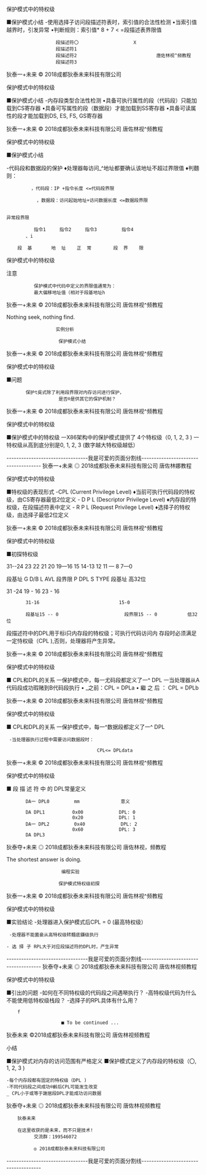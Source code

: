 保护模式中的特权级

■保护模式小结
    -使用选择子访问段描述符表时，索引值的合法性检测
          •当索引值越界时，引发异常
          •判断规则：索引值* 8 + 7 < =段描述表界限值

                      段描述符〇                    X
                      段描述符1
                      段描述符2                             唐佐林视^频教程
                      段描述符3

狄泰一+未来             © 2018成都狄泰未来科技有限公司

保护模式中的特权级

■保护模式小结
    -内存段类型合法性检测
         •具备可执行属性的段（代码段）只能加载到CS寄存器
         •具备可写属性的段（数据段）才能加载到SS寄存器
         •具备可读属性的段才能加载到DS, ES, FS, GS寄存器

狄泰一+未来             © 2018成都狄泰未来科技有限公司                                                                                                唐佐林视^频教程

保护模式中的特权级

■保护模式小结

-代码段和数据段的保护
     ♦处理器每访问_^地址都要确认该地址不超过界限值
     ♦判麵则：

             ，代码段：IP +指令长度 <=代码段界限

               ，数据段：访问起始地址+访问数据长度 <=数据段界限

                                                                                                                              异常段界限

              指令1     指令2     指令3         指令4
           、i

        段  基       地  址    正  常        段  界    限

保护模式中的特权级

注意

              保护模式中代码中定义的界限值通常为：
              最大偏移地址值（相对于段基地址h

狄泰一+未来             © 2018成都狄泰未来科技有限公司                                                                                                唐佐林视^频教程

Nothing seek, nothing find.

                      实例分析

                       保护模式小结

狄泰一+未来             © 2018成都狄泰未来科技有限公司                                                                                                唐佐林视^频教程

保护模式中的特权级

■问题

           保护t吳式除了利用段界限对内存访问进行保护，
                       是否®是供其它的保护机制？

狄泰一+未来             © 2018成都狄泰未来科技有限公司                                                                                                唐佐林视^频教程

保护模式中的特权级

■保护模式中的特权级
    一X86架构中的保护模式提供了 4个特权级（0, 1, 2, 3 )
    一特权级从高到底分别是0, 1, 2, 3 (数字越大特权级越低）

---------------------------------我是可爱的页面分割线-------------------------------------
狄泰一+未来                 ◎ 2018成都狄泰未来科技有限公司                         唐佐林娜教程

保护模式中的特权级

■特权级的表现形式
    -CPL (Current Privilege Level)
          ♦当前可执行代码段的恃权级，由CS寄存器最低2位定义
    - D P L (Descriptor Privilege Level)
          ♦内存段的特权级，在段描述符表中定义
    - R P L (Request Privilege Level)
          ♦选择子的特权级，由选择子最低2位定义

狄泰一+未来               © 2018成都狄泰未来科技有限公司                           唐佐林视^频教程

保护模式中的特权级

■初探特权级

31--24 23 22 21 20 19—16 15 14-13 12 11 — 8 7—0

段基址     G  D/B    L    AVL    段界限    P  DPL  S TYPE        段基址    高32位

31 -24                      19 - 16                      23 - 16

           31-16                             15-0

           段基址15 -- 0                        段界限15 -- 0           低32位

段描述符中的DPL用于标i只内存段的特权级；可执行代码访问内
存段时必须满足一定恃权级（CPL ),否则，处理器将产生异常。

狄泰一+未来                 © 2018成都狄泰未来科技有限公司                         唐佐林视^频教程

保护模式中的特权级

■ CPL和DPL的关系
    一保护模式中，每一尤码段都定义了一^ DPL
    一当处理器从A代码段成功瑕赌到B代码段执行
          • _之前：CPL = DPLa
          • 繼 之 后 ： CPL = DPLb

狄泰一+未来               © 2018成都狄泰未来科技有限公司                           唐佐林视^频教程

保护模式中的特权级

■ CPL和DPL的关系
    一保护模式中，每一^数据段都定义了一^ DPL

     -当处理器执行过程中需要访问数据段时：

                                     CPL<= DPLdata

狄泰一+未来                 © 2018成都狄泰未来科技有限公司                         唐佐林视^频教程

保护模式中的特权级

■ 段 描 述 符 中 的 DPL常量定义

           DA一 DPL0         mm               意义

           DA DPL1          0x00             DPL: 0
                            0x20             DPL: 1
           DA一 DPL2         0x40             DPL: 2
                            0x60             DPL: 3
           DA DPL3

狄泰夺+未来               ◎ 2018成都狄泰未来科技有限公司                           唐佐林视，频教程

The shortest answer is doing.

                        编程实验

                       保护模式特权级初探

狄泰一+未来                 © 2018成都狄泰未来科技有限公司                         唐佐林视^频教程

保护模式中的特权级

■实验结论
    -处理器进入保护模式后CPL = 0 (最高特权级）

     -处理器不能菌妾从高特权级转麵底鎌级执行

    - 选 择 子 RPL大于对应段描述符的DPL时，产生异常

---------------------------------我是可爱的页面分割线-------------------------------------
狄泰夺+未来  ◎ 2018成都狄泰未来科技有限公司        唐佐林视频教程

保护模式中的特权级

■引出的问题
    -如何在不同特权级的代码段之间遇啭执行？
    -高特权级代码为什么不能使用低特权级栈段？
    -选择子的RPL具体有什么用？

        f

                        ■ To be continued ...

狄泰未来    ©2018成都狄泰未来科技有限公司         唐佐林视频教程

 小结

■保护模式对内存的访问范围有严格定义
■保护模式定义了内存段的特权级（〇, 1, 2, 3 )

    -每个内存段都有固定的特权级（DPL )
    -不同代码段之间成功®齡后CPL可能发生改变
    _ CPL小于或等于謝居段DPL才能成功访问数据

狄泰夺+未来  ◎ 2018成都狄泰未来科技有限公司        唐佐林视频教程

        狄泰未来

        在这里收获的是未来，而不只是技术!
              交流群：199546072

              ◎ 2018成都狄泰未来科技有限公司

---------------------------------我是可爱的页面分割线-------------------------------------
